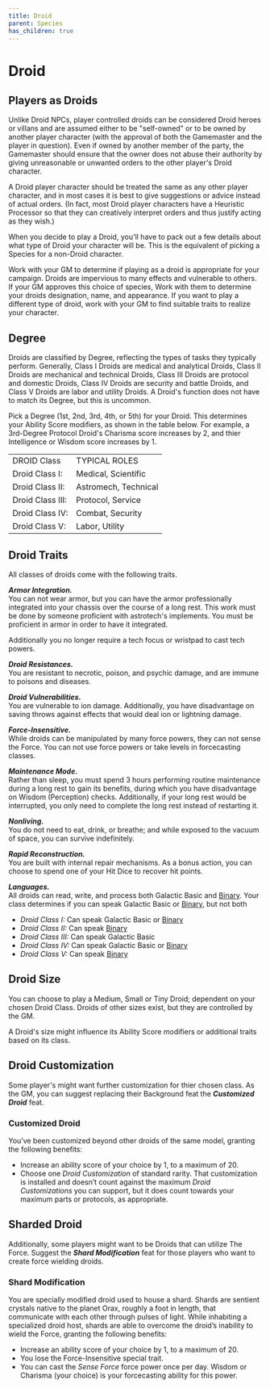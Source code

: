 ```yaml
---
title: Droid
parent: Species
has_children: true
---
```


# Droid

## Players as Droids
Unlike Droid NPCs, player controlled droids can be considered Droid heroes or villans and are assumed either to be "self-owned" or to be owned by another player character (with the approval of both the Gamemaster and the player in question). Even if owned by another member of the party, the Gamemaster should ensure that the owner does not abuse their authority by giving unreasonable or unwanted orders to the other player's Droid character.

A Droid player character should be treated the same as any other player character, and in most cases it is best to give suggestions or advice instead of actual orders. (In fact, most Droid player characters have a Heuristic Processor so that they can creatively interpret orders and thus justify acting as they wish.)

When you decide to play a Droid, you'll have to pack out a few details about what type of Droid your character will be. This is the equivalent of picking a Species for a non-Droid character.

Work with your GM to determine if playing as a droid is appropriate for your campaign. Droids are impervious to many effects and vulnerable to others. If your GM approves this choice of species, Work with them to determine your droids designation, name, and appearance. If you want to play a different type of droid, work with your GM to find suitable traits to realize your character.

## Degree
Droids are classified by Degree, reflecting the types of tasks they typically perform. Generally, Class I Droids are medical and analytical Droids, Class II Droids are mechanical and technical Droids, Class III Droids are protocol and domestic Droids, Class IV Droids are security and battle Droids, and Class V Droids are labor and utility Droids. A Droid's function does not have to match its Degree, but this is uncommon.

Pick a Degree (1st, 2nd, 3rd, 4th, or 5th) for your Droid. This determines your Ability Score modifiers, as shown in the table below. For example, a 3rd-Degree Protocol Droid's Charisma score increases by 2, and thier Intelligence or Wisdom score increases by 1.

|||
|:--|:--|
DROID Class | TYPICAL ROLES
Droid Class I: | Medical, Scientific
Droid Class II: | Astromech, Technical
Droid Class III: | Protocol, Service
Droid Class IV: | Combat, Security
Droid Class V: | Labor, Utility

## Droid Traits
All classes of droids come with the following traits.

***Armor Integration.*** <br>
You can not wear armor, but you can have the armor professionally integrated into your chassis over the course of a long rest. This work must be done by someone proficient with astrotech's implements. You must be proficient in armor in order to have it integrated. 

Additionally you no longer require a tech focus or wristpad to cast tech powers.

***Droid Resistances.*** <br>
You are resistant to necrotic, poison, and psychic damage, and are immune to poisons and diseases.

***Droid Vulnerabilities.*** <br>
You are vulnerable to ion damage. Additionally, you have disadvantage on saving throws against effects that would deal ion or lightning damage.

***Force-Insensitive.*** <br>
While droids can be manipulated by many force powers, they can not sense the Force. You can not use force powers or take levels in forcecasting classes.

***Maintenance Mode.*** <br>
Rather than sleep, you must spend 3 hours performing routine maintenance during a long rest to gain its benefits, during which you have disadvantage on Wisdom (Perception) checks. Additionally, if your long rest would be interrupted, you only need to complete the long rest instead of restarting it.

***Nonliving.*** <br>
You do not need to eat, drink, or breathe; and while exposed to the vacuum of space, you can survive indefinitely.

***Rapid Reconstruction.*** <br>
You are built with internal repair mechanisms. As a bonus action, you can choose to spend one of your Hit Dice to recover hit points. 

***Languages.*** <br>
All droids can read, write, and process both Galactic Basic and [Binary](https://swse.fandom.com/wiki/Binary). Your class determines if you can speak Galactic Basic or [Binary](https://swse.fandom.com/wiki/Binary), but not both

- *Droid Class I:* Can speak Galactic Basic or [Binary](https://swse.fandom.com/wiki/Binary)
- *Droid Class II:* Can speak [Binary](https://swse.fandom.com/wiki/Binary)
- *Droid Class III:* Can speak Galactic Basic
- *Droid Class IV:* Can speak Galactic Basic or [Binary](https://swse.fandom.com/wiki/Binary)
- *Droid Class V:* Can speak [Binary](https://swse.fandom.com/wiki/Binary)

## Droid Size
You can choose to play a Medium, Small or Tiny Droid; dependent on your chosen Droid Class. Droids of other sizes exist, but they are controlled by the GM.

A Droid's size might influence its Ability Score modifiers or additional traits based on its class.

## Droid Customization
Some player's might want further customization for thier chosen class. As the GM, you can suggest replacing their Background feat the ***Customized Droid*** feat. 

### Customized Droid
You’ve been customized beyond other droids of the same model, granting the following benefits:

- Increase an ability score of your choice by 1, to a maximum of 20.
- Choose one *Droid Customization* of standard rarity. That customization is installed and doesn’t count against the maximum *Droid Customizations* you can support, but it does count towards your maximum parts or protocols, as appropriate.

## Sharded Droid
Additionally, some players might want to be Droids that can utilize The Force. Suggest the ***Shard Modification*** feat for those players who want to create force wielding droids.

### Shard Modification
You are specially modified droid used to house a shard. Shards are sentient crystals native to the planet Orax, roughly a foot in length, that communicate with each other through pulses of light. While inhabiting a specialized droid host, shards are able to overcome the droid’s inability to wield the Force, granting the following benefits:

- Increase an ability score of your choice by 1, to a maximum of 20.
- You lose the Force-Insensitive special trait.
- You can cast the *Sense Force* force power once per day. Wisdom or Charisma (your choice) is your forcecasting ability for this power.